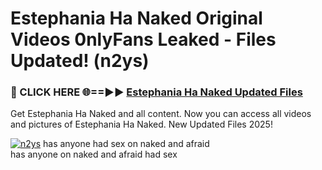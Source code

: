 # Estephania Ha Naked Original Videos 0nlyFans Leaked - Files Updated! (n2ys)

<h3>🔴 CLICK HERE 🌐==►► <a href="https://tinyurl.com/yckcrads" rel="nofollow">Estephania Ha Naked Updated Files</a></h3>

Get Estephania Ha Naked and all content. Now you can access all videos and pictures of Estephania Ha Naked. New Updated Files 2025!

[![n2ys](https://i.imgur.com/hpKpOFt.gif)](https://tinyurl.com/yckcrads)
has anyone had sex on naked and afraid<br>
has anyone on naked and afraid had sex